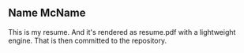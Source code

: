 ## Name McName

This is my resume. And it's rendered as resume.pdf with a lightweight engine. That is then committed to the repository.
